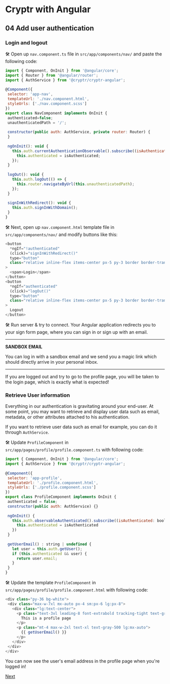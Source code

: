 # Cryptr with Angular

## 04 Add user authentication

### Login and logout

🛠 Open up `nav.component.ts` file in `src/app/components/nav/` and paste the following code:

``` javascript
import { Component, OnInit } from '@angular/core';
import { Router } from '@angular/router';
import { AuthService } from '@cryptr/cryptr-angular';
 
@Component({
 selector: 'app-nav',
 templateUrl: './nav.component.html',
 styleUrls: ['./nav.component.scss']
})
export class NavComponent implements OnInit {
 authenticated=false;
 unauthenticatedPath = '/';
 
 constructor(public auth: AuthService, private router: Router) {
 }
 
 ngOnInit(): void {
   this.auth.currentAuthenticationObservable().subscribe((isAuthenticated: boolean) => {
     this.authenticated = isAuthenticated;
   });
 }
 
 logOut(): void {
   this.auth.logOut(() => {
     this.router.navigateByUrl(this.unauthenticatedPath);
   });
 }
 
 signInWithRedirect(): void {
   this.auth.signInWithDomain();
 }
}
```

🛠 Next, open up `nav.component.html` template file in `src/app/components/nav/` and modify buttons like this:

``` javascript
<button
  *ngIf="!authenticated"
  (click)="signInWithRedirect()"
  type="button"
  class="relative inline-flex items-center px-5 py-3 border border-transparent text-base uppercase leading-5 font-bold rounded-md text-yellow-500 shadow-md hover:shadow-xl focus:outline-none transition duration-150 ease-in-out"
>
  <span>Login</span>
</button>
<button
  *ngIf="authenticated"
  (click)="logOut()" 
  type="button"
  class="relative inline-flex items-center px-5 py-3 border border-transparent text-base uppercase leading-5 font-bold rounded-md text-yellow-500 shadow-md hover:shadow-xl focus:outline-none transition duration-150 ease-in-out"
>
  Logout
</button>
```

🛠 Run server & try to connect. Your Angular application redirects you to your sign form page, where you can sign in or sign up with an email.

---
**SANDBOX EMAIL**

You can log in with a sandbox email and we send you a magic link which should directly arrive in your personal inbox.

---

If you are logged out and try to go to the profile page, you will be taken to the login page, which is exactly what is expected!

### Retrieve User information

Everything in our authentication is gravitating around your end-user. At some point, you may want to retrieve and display user data such as email, metadata, or other attributes attached to his authentication.

If you want to retrieve user data such as email for example, you can do it through `AuthService`.

🛠 Update `ProfileComponent` in `src/app/pages/profile/profile.component.ts` with following code:

``` javascript
import { Component, OnInit } from '@angular/core';
import { AuthService } from '@cryptr/cryptr-angular';
 
@Component({
 selector: 'app-profile',
 templateUrl: './profile.component.html',
 styleUrls: ['./profile.component.scss']
})
export class ProfileComponent implements OnInit {
 authenticated = false;
 constructor(public auth: AuthService) {}
 
 ngOnInit() {
   this.auth.observableAuthenticated().subscribe((isAuthenticated: boolean) => {
     this.authenticated = isAuthenticated
   })
 }
 
 getUserEmail() : string | undefined {
   let user = this.auth.getUser();
   if (this.authenticated && user) {
     return user.email;
   }
 }
}
```

🛠 Update the template `ProfileComponent` in `src/app/pages/profile/profile.component.html` with following code:

``` javascript
<div class="py-36 bg-white">
 <div class="max-w-7xl mx-auto px-4 sm:px-6 lg:px-8">
   <div class="lg:text-center">
     <p class="text-3xl leading-8 font-extrabold tracking-tight text-gray-900 sm:text-4xl">
       This is a profile page
     </p>
     <p class="mt-4 max-w-2xl text-xl text-gray-500 lg:mx-auto">   
       {{ getUserEmail() }}
     </p>
   </div>
 </div>
</div>
```

You can now see the user's email address in the profile page when you're logged in!

[Next](https://github.com/cryptr-examples/cryptr-angular-sample/tree/05-conclusion)
